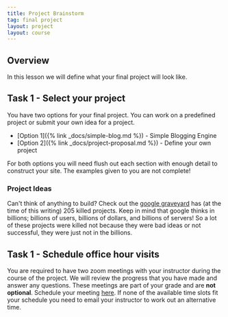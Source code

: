 ```yaml
---
title: Project Brainstorm
tag: final project
layout: project
layout: course
---
```


## Overview

In this lesson we will define what your final project will look like.


## Task 1 - Select your project

You have two options for your final project. You can work on a predefined project or submit your
own idea for a project.

- [Option 1]({% link _docs/simple-blog.md %}) - Simple Blogging Engine
- [Option 2]({% link _docs/project-proposal.md %}) - Define your own project

For both options you will need flush out each section with enough detail to construct your site. 
The examples given to you are not complete! 

### Project Ideas

Can't think of anything to build? Check out the [google graveyard](https://killedbygoogle.com/) has
(at the time of this writing) 205 killed projects. Keep in mind that google thinks in billions;
billions of users, billions of dollars, and billions of servers! So a lot of these projects were
killed not because they were bad ideas or not successful, they were just not in the billions.

## Task 1 - Schedule office hour visits

You are required to have two zoom meetings with your instructor during the course of the project. We
will review the progress that you have made and answer any questions. These meetings are part of
your grade and are **not optional**. Schedule your meeting
[here]({{site.data.semester-info.office-hours}}). If none of the available time slots fit your
schedule you need to email your instructor to work out an alternative time.